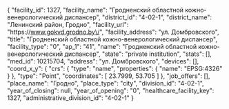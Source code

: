 {
    "facility_id": 1327,
    "facility_name": "Гродненский областной кожно-венерологический диспансер",
    "district_id": "4-02-1",
    "district_name": "Ленинский район, Гродно",
    "facility_url": "https:\/\/www.gokvd.grodno.by\/",
    "facility_address": "ул. Домбровского",
    "title": "Гродненский областной кожно-венерологический диспансер",
    "facility_type": "0",
    "ap_1": "41",
    "name": "Гродненский областной кожно-венерологический диспансер",
    "state": "private institution",
    "stats": [],
    "med_id": 10215704,
    "address": "ул. Домбровского",
    "devices": [],
    "coord_x_y": {
        "crs": {
            "type": "name",
            "properties": {
                "name": "EPSG:4326"
            }
        },
        "type": "Point",
        "coordinates": [
            23.7999,
            53.705
        ]
    },
    "job_offers": [],
    "place_name": "Гродно",
    "place_type": "city",
    "division_id": "4-02-1",
    "year_of_closing": null,
    "year_of_opening": "0",
    "healthcare_facility_key": 1327,
    "administrative_division_id": "4-02-1"
}